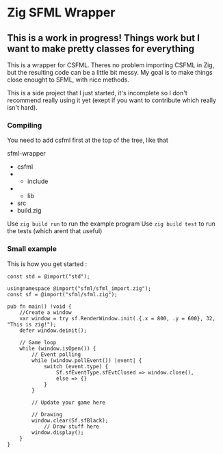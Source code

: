 # Zig SFML Wrapper

## This is a work in progress! Things work but I want to make pretty classes for everything

This is a wrapper for CSFML. Theres no problem importing CSFML in Zig, but the resulting code can be a little bit messy.
My goal is to make things close enought to SFML, with nice methods.

This is a side project that I just started, it's incomplete so I don't recommend really using it yet (exept if you want to contribute which really isn't hard).

### Compiling

You need to add csfml first at the top of the tree, like that

sfml-wrapper
+ csfml
+ + include
+ + lib
+ src
+ build.zig

Use `zig build run` to run the example program
Use `zig build test` to run the tests (which arent that useful)

### Small example

This is how you get started :

```zig
const std = @import("std");

usingnamespace @import("sfml/sfml_import.zig");
const sf = @import("sfml/sfml.zig");

pub fn main() !void {
    //Create a window
    var window = try sf.RenderWindow.init(.{.x = 800, .y = 600}, 32, "This is zig!");
    defer window.deinit();

    // Game loop
    while (window.isOpen()) {
        // Event polling
        while (window.pollEvent()) |event| {
            switch (event.type) {
                Sf.sfEventType.sfEvtClosed => window.close(),
                else => {}
            }
        }

        // Update your game here

        // Drawing
        window.clear(Sf.sfBlack);
            // Draw stuff here
        window.display();
    }
}
```